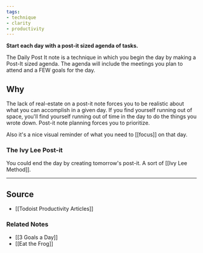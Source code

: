 ```yaml
---
tags:
- technique
- clarity
- productivity
---
```

**Start each day with a post-it sized agenda of tasks.**

The Daily Post It note is a technique in which you begin the day by making a Post-It sized agenda. The agenda will include the meetings you plan to attend and a FEW goals for the day.

## Why

The lack of real-estate on a post-it note forces you to be realistic about what you can accomplish in a given day. If you find yourself running out of space, you'll find yourself running out of time in the day to do the things you wrote down. Post-it note planning forces you to prioritize. 

Also it's a nice visual reminder of what you need to [[focus]] on that day.

### The Ivy Lee Post-it
You could end the day by creating tomorrow's post-it. A sort of [[Ivy Lee Method]].

---

## Source
- [[Todoist Productivity Articles]]

### Related Notes
- [[3 Goals a Day]] 
- [[Eat the Frog]]